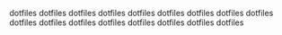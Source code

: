 dotfiles dotfiles dotfiles dotfiles dotfiles dotfiles dotfiles dotfiles dotfiles dotfiles dotfiles dotfiles dotfiles dotfiles dotfiles dotfiles dotfiles 
